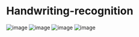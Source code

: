 # Handwriting-recognition
![image](https://github.com/user-attachments/assets/e6ecf0ee-a292-4554-92a9-0c44ad65f9d9)
![image](https://github.com/user-attachments/assets/fc1e7875-ba36-4988-ad4b-a0a19975de31)
![image](https://github.com/user-attachments/assets/f031c997-8fd1-4ae1-b036-519e469bfbae)
![image](https://github.com/user-attachments/assets/c53a51f0-a8d3-43ef-a075-dfc23d8253a5)


